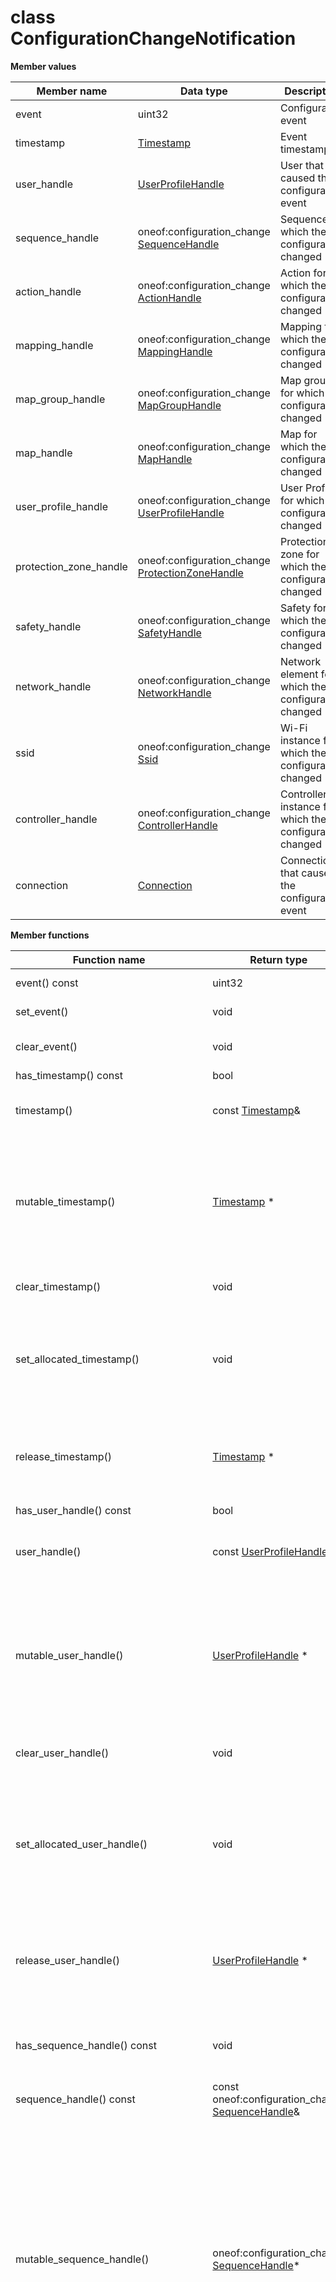 # class ConfigurationChangeNotification

 **Member values** 

|Member name|Data type|Description|
|-----------|---------|-----------|
|event|uint32|Configuration event|
|timestamp| [Timestamp](../Common/Timestamp.md#)|Event timestamp|
|user\_handle| [UserProfileHandle](../Common/UserProfileHandle.md#)|User that caused the configuration event|
|sequence\_handle|oneof:configuration\_change [SequenceHandle](SequenceHandle.md#)|Sequence for which the configuration changed|
|action\_handle|oneof:configuration\_change [ActionHandle](ActionHandle.md#)|Action for which the configuration changed|
|mapping\_handle|oneof:configuration\_change [MappingHandle](MappingHandle.md#)|Mapping for which the configuration changed|
|map\_group\_handle|oneof:configuration\_change [MapGroupHandle](MapGroupHandle.md#)|Map group for which the configuration changed|
|map\_handle|oneof:configuration\_change [MapHandle](MapHandle.md#)|Map for which the configuration changed|
|user\_profile\_handle|oneof:configuration\_change [UserProfileHandle](../Common/UserProfileHandle.md#)|User Profile for which the configuration changed|
|protection\_zone\_handle|oneof:configuration\_change [ProtectionZoneHandle](ProtectionZoneHandle.md#)|Protection zone for which the configuration changed|
|safety\_handle|oneof:configuration\_change [SafetyHandle](../Common/SafetyHandle.md#)|Safety for which the configuration changed|
|network\_handle|oneof:configuration\_change [NetworkHandle](NetworkHandle.md#)|Network element for which the configuration changed|
|ssid|oneof:configuration\_change [Ssid](Ssid.md#)|Wi-Fi instance for which the configuration changed|
|controller\_handle|oneof:configuration\_change [ControllerHandle](ControllerHandle.md#)|Controller instance for which the configuration changed|
|connection| [Connection](../Common/Connection.md#)|Connection that caused the configuration event|

 **Member functions** 

|Function name|Return type|Input type|Description|
|-------------|-----------|----------|-----------|
|event\(\) const|uint32|void|Returns the current value of event. If the event is not set, returns 0.|
|set\_event\(\)|void|uint32|Sets the value of event. After calling this, event\(\) will return value.|
|clear\_event\(\)|void|void|Clears the value of event. After calling this, event\(\) will return the empty string/empty bytes.|
|has\_timestamp\(\) const|bool|void|Returns true if timestamp is set.|
|timestamp\(\)|const [Timestamp](../Common/Timestamp.md#)&|void|Returns the current value of timestamp. If timestamp is not set, returns a [Timestamp](../Common/Timestamp.md#) with none of its fields set \(possibly timestamp::default\_instance\(\)\).|
|mutable\_timestamp\(\)| [Timestamp](../Common/Timestamp.md#) \*|void|Returns a pointer to the mutable [Timestamp](../Common/Timestamp.md#) object that stores the field's value. If the field was not set prior to the call, then the returned [Timestamp](../Common/Timestamp.md#) will have none of its fields set \(i.e. it will be identical to a newly-allocated [Timestamp](../Common/Timestamp.md#)\). After calling this, has\_timestamp\(\) will return true and timestamp\(\) will return a reference to the same instance of [Timestamp](../Common/Timestamp.md#).|
|clear\_timestamp\(\)|void|void|Clears the value of the field. After calling this, has\_timestamp\(\) will return false and timestamp\(\) will return the default value.|
|set\_allocated\_timestamp\(\)|void| [Timestamp](../Common/Timestamp.md#) \*|Sets the [Timestamp](../Common/Timestamp.md#) object to the field and frees the previous field value if it exists. If the [Timestamp](../Common/Timestamp.md#) pointer is not NULL, the message takes ownership of the allocated [Timestamp](../Common/Timestamp.md#) object and has\_ [Timestamp](../Common/Timestamp.md#)\(\) will return true. Otherwise, if the timestamp is NULL, the behavior is the same as calling clear\_timestamp\(\).|
|release\_timestamp\(\)| [Timestamp](../Common/Timestamp.md#) \*|void|Releases the ownership of the field and returns the pointer of the [Timestamp](../Common/Timestamp.md#) object. After calling this, caller takes the ownership of the allocated [Timestamp](../Common/Timestamp.md#) object, has\_timestamp\(\) will return false, and timestamp\(\) will return the default value.|
|has\_user\_handle\(\) const|bool|void|Returns true if user\_handle is set.|
|user\_handle\(\)|const [UserProfileHandle](../Common/UserProfileHandle.md#)&|void|Returns the current value of user\_handle. If user\_handle is not set, returns a [UserProfileHandle](../Common/UserProfileHandle.md#) with none of its fields set \(possibly user\_handle::default\_instance\(\)\).|
|mutable\_user\_handle\(\)| [UserProfileHandle](../Common/UserProfileHandle.md#) \*|void|Returns a pointer to the mutable [UserProfileHandle](../Common/UserProfileHandle.md#) object that stores the field's value. If the field was not set prior to the call, then the returned [UserProfileHandle](../Common/UserProfileHandle.md#) will have none of its fields set \(i.e. it will be identical to a newly-allocated [UserProfileHandle](../Common/UserProfileHandle.md#)\). After calling this, has\_user\_handle\(\) will return true and user\_handle\(\) will return a reference to the same instance of [UserProfileHandle](../Common/UserProfileHandle.md#).|
|clear\_user\_handle\(\)|void|void|Clears the value of the field. After calling this, has\_user\_handle\(\) will return false and user\_handle\(\) will return the default value.|
|set\_allocated\_user\_handle\(\)|void| [UserProfileHandle](../Common/UserProfileHandle.md#) \*|Sets the [UserProfileHandle](../Common/UserProfileHandle.md#) object to the field and frees the previous field value if it exists. If the [UserProfileHandle](../Common/UserProfileHandle.md#) pointer is not NULL, the message takes ownership of the allocated [UserProfileHandle](../Common/UserProfileHandle.md#) object and has\_ [UserProfileHandle](../Common/UserProfileHandle.md#)\(\) will return true. Otherwise, if the user\_handle is NULL, the behavior is the same as calling clear\_user\_handle\(\).|
|release\_user\_handle\(\)| [UserProfileHandle](../Common/UserProfileHandle.md#) \*|void|Releases the ownership of the field and returns the pointer of the [UserProfileHandle](../Common/UserProfileHandle.md#) object. After calling this, caller takes the ownership of the allocated [UserProfileHandle](../Common/UserProfileHandle.md#) object, has\_user\_handle\(\) will return false, and user\_handle\(\) will return the default value.|
|has\_sequence\_handle\(\) const|void|void|Returns the current value of the field if oneof case is kSequence\_handle. Otherwise, returns oneof:configuration\_change [SequenceHandle](SequenceHandle.md#)::default\_instance\(\)|
|sequence\_handle\(\) const|const oneof:configuration\_change [SequenceHandle](SequenceHandle.md#)&|void|Returns the current value of the field if oneof case is kSequence\_handle|
|mutable\_sequence\_handle\(\)|oneof:configuration\_change [SequenceHandle](SequenceHandle.md#)\*|void|If any other oneof field in the same oneof is set, calls clear\_configuration\_change\(\). Sets the oneof case to kSequence\_handle and returns a pointer to the mutable oneof:configuration\_change [SequenceHandle](SequenceHandle.md#) object that stores the field's value. If the oneof case was not kSequence\_handle prior to the call, then the returned oneof:configuration\_change [SequenceHandle](SequenceHandle.md#) will have none of its fields set \(i.e. it will be identical to a newly-allocated oneof:configuration\_change [SequenceHandle](SequenceHandle.md#)\). After calling this, has\_sequence\_handle\(\) will return true, sequence\_handle\(\) will return a reference to the same instance of oneof:configuration\_change [SequenceHandle](SequenceHandle.md#) and configuration\_change\_case\(\) will return kSequence\_handle|
|clear\_sequence\_handle\(\)|void|void|Nothing will be changed if the oneof case is not kSequence\_handle. If the oneof case equals kSequence\_handle, frees the field and clears the oneof case. has\_sequence\_handle\(\) will return false, sequence\_handle\(\) will return the default value and configuration\_change\_case\(\) will return CONFIGURATION\_CHANGE\_NOT\_SET.|
|set\_allocated\_sequence\_handle\(\)|void|oneof:configuration\_change [SequenceHandle](SequenceHandle.md#)\*|Calls clear\_configuration\_change\(\). If the oneof:configuration\_change [SequenceHandle](SequenceHandle.md#) pointer is not NULL: Sets the oneof:configuration\_change [SequenceHandle](SequenceHandle.md#) object to the field and sets the oneof case to kSequence\_handle. The message takes ownership of the allocated oneof:configuration\_change [SequenceHandle](SequenceHandle.md#) object, has\_sequence\_handle\(\) will return true and configuration\_change\_case\(\) will return kSequence\_handle. If the pointer is NULL, has\_sequence\_handle\(\) will return false and configuration\_change\_case\(\) will return CONFIGURATION\_CHANGE\_NOT\_SET. \(The behavior is like calling clear\_configuration\_change\(\)\)|
|release\_sequence\_handle\(\)|oneof:configuration\_change [SequenceHandle](SequenceHandle.md#)\*|void|Returns NULL if oneof case is not kSequence\_handle. If the oneof case is kSequence\_handle, clears the oneof case, releases the ownership of the field and returns the pointer of the configuration\_change object. After calling this, caller takes the ownership of the allocated configuration\_change object, has\_sequence\_handle\(\) will return false, sequence\_handle\(\) will return the default value and configuration\_change\_case\(\) will return CONFIGURATION\_CHANGE\_NOT\_SET.|
|has\_action\_handle\(\) const|void|void|Returns the current value of the field if oneof case is kAction\_handle. Otherwise, returns oneof:configuration\_change [ActionHandle](ActionHandle.md#)::default\_instance\(\)|
|action\_handle\(\) const|const oneof:configuration\_change [ActionHandle](ActionHandle.md#)&|void|Returns the current value of the field if oneof case is kAction\_handle|
|mutable\_action\_handle\(\)|oneof:configuration\_change [ActionHandle](ActionHandle.md#)\*|void|If any other oneof field in the same oneof is set, calls clear\_configuration\_change\(\). Sets the oneof case to kAction\_handle and returns a pointer to the mutable oneof:configuration\_change [ActionHandle](ActionHandle.md#) object that stores the field's value. If the oneof case was not kAction\_handle prior to the call, then the returned oneof:configuration\_change [ActionHandle](ActionHandle.md#) will have none of its fields set \(i.e. it will be identical to a newly-allocated oneof:configuration\_change [ActionHandle](ActionHandle.md#)\). After calling this, has\_action\_handle\(\) will return true, action\_handle\(\) will return a reference to the same instance of oneof:configuration\_change [ActionHandle](ActionHandle.md#) and configuration\_change\_case\(\) will return kAction\_handle|
|clear\_action\_handle\(\)|void|void|Nothing will be changed if the oneof case is not kAction\_handle. If the oneof case equals kAction\_handle, frees the field and clears the oneof case. has\_action\_handle\(\) will return false, action\_handle\(\) will return the default value and configuration\_change\_case\(\) will return CONFIGURATION\_CHANGE\_NOT\_SET.|
|set\_allocated\_action\_handle\(\)|void|oneof:configuration\_change [ActionHandle](ActionHandle.md#)\*|Calls clear\_configuration\_change\(\). If the oneof:configuration\_change [ActionHandle](ActionHandle.md#) pointer is not NULL: Sets the oneof:configuration\_change [ActionHandle](ActionHandle.md#) object to the field and sets the oneof case to kAction\_handle. The message takes ownership of the allocated oneof:configuration\_change [ActionHandle](ActionHandle.md#) object, has\_action\_handle\(\) will return true and configuration\_change\_case\(\) will return kAction\_handle. If the pointer is NULL, has\_action\_handle\(\) will return false and configuration\_change\_case\(\) will return CONFIGURATION\_CHANGE\_NOT\_SET. \(The behavior is like calling clear\_configuration\_change\(\)\)|
|release\_action\_handle\(\)|oneof:configuration\_change [ActionHandle](ActionHandle.md#)\*|void|Returns NULL if oneof case is not kAction\_handle. If the oneof case is kAction\_handle, clears the oneof case, releases the ownership of the field and returns the pointer of the configuration\_change object. After calling this, caller takes the ownership of the allocated configuration\_change object, has\_action\_handle\(\) will return false, action\_handle\(\) will return the default value and configuration\_change\_case\(\) will return CONFIGURATION\_CHANGE\_NOT\_SET.|
|has\_mapping\_handle\(\) const|void|void|Returns the current value of the field if oneof case is kMapping\_handle. Otherwise, returns oneof:configuration\_change [MappingHandle](MappingHandle.md#)::default\_instance\(\)|
|mapping\_handle\(\) const|const oneof:configuration\_change [MappingHandle](MappingHandle.md#)&|void|Returns the current value of the field if oneof case is kMapping\_handle|
|mutable\_mapping\_handle\(\)|oneof:configuration\_change [MappingHandle](MappingHandle.md#)\*|void|If any other oneof field in the same oneof is set, calls clear\_configuration\_change\(\). Sets the oneof case to kMapping\_handle and returns a pointer to the mutable oneof:configuration\_change [MappingHandle](MappingHandle.md#) object that stores the field's value. If the oneof case was not kMapping\_handle prior to the call, then the returned oneof:configuration\_change [MappingHandle](MappingHandle.md#) will have none of its fields set \(i.e. it will be identical to a newly-allocated oneof:configuration\_change [MappingHandle](MappingHandle.md#)\). After calling this, has\_mapping\_handle\(\) will return true, mapping\_handle\(\) will return a reference to the same instance of oneof:configuration\_change [MappingHandle](MappingHandle.md#) and configuration\_change\_case\(\) will return kMapping\_handle|
|clear\_mapping\_handle\(\)|void|void|Nothing will be changed if the oneof case is not kMapping\_handle. If the oneof case equals kMapping\_handle, frees the field and clears the oneof case. has\_mapping\_handle\(\) will return false, mapping\_handle\(\) will return the default value and configuration\_change\_case\(\) will return CONFIGURATION\_CHANGE\_NOT\_SET.|
|set\_allocated\_mapping\_handle\(\)|void|oneof:configuration\_change [MappingHandle](MappingHandle.md#)\*|Calls clear\_configuration\_change\(\). If the oneof:configuration\_change [MappingHandle](MappingHandle.md#) pointer is not NULL: Sets the oneof:configuration\_change [MappingHandle](MappingHandle.md#) object to the field and sets the oneof case to kMapping\_handle. The message takes ownership of the allocated oneof:configuration\_change [MappingHandle](MappingHandle.md#) object, has\_mapping\_handle\(\) will return true and configuration\_change\_case\(\) will return kMapping\_handle. If the pointer is NULL, has\_mapping\_handle\(\) will return false and configuration\_change\_case\(\) will return CONFIGURATION\_CHANGE\_NOT\_SET. \(The behavior is like calling clear\_configuration\_change\(\)\)|
|release\_mapping\_handle\(\)|oneof:configuration\_change [MappingHandle](MappingHandle.md#)\*|void|Returns NULL if oneof case is not kMapping\_handle. If the oneof case is kMapping\_handle, clears the oneof case, releases the ownership of the field and returns the pointer of the configuration\_change object. After calling this, caller takes the ownership of the allocated configuration\_change object, has\_mapping\_handle\(\) will return false, mapping\_handle\(\) will return the default value and configuration\_change\_case\(\) will return CONFIGURATION\_CHANGE\_NOT\_SET.|
|has\_map\_group\_handle\(\) const|void|void|Returns the current value of the field if oneof case is kMap\_group\_handle. Otherwise, returns oneof:configuration\_change [MapGroupHandle](MapGroupHandle.md#)::default\_instance\(\)|
|map\_group\_handle\(\) const|const oneof:configuration\_change [MapGroupHandle](MapGroupHandle.md#)&|void|Returns the current value of the field if oneof case is kMap\_group\_handle|
|mutable\_map\_group\_handle\(\)|oneof:configuration\_change [MapGroupHandle](MapGroupHandle.md#)\*|void|If any other oneof field in the same oneof is set, calls clear\_configuration\_change\(\). Sets the oneof case to kMap\_group\_handle and returns a pointer to the mutable oneof:configuration\_change [MapGroupHandle](MapGroupHandle.md#) object that stores the field's value. If the oneof case was not kMap\_group\_handle prior to the call, then the returned oneof:configuration\_change [MapGroupHandle](MapGroupHandle.md#) will have none of its fields set \(i.e. it will be identical to a newly-allocated oneof:configuration\_change [MapGroupHandle](MapGroupHandle.md#)\). After calling this, has\_map\_group\_handle\(\) will return true, map\_group\_handle\(\) will return a reference to the same instance of oneof:configuration\_change [MapGroupHandle](MapGroupHandle.md#) and configuration\_change\_case\(\) will return kMap\_group\_handle|
|clear\_map\_group\_handle\(\)|void|void|Nothing will be changed if the oneof case is not kMap\_group\_handle. If the oneof case equals kMap\_group\_handle, frees the field and clears the oneof case. has\_map\_group\_handle\(\) will return false, map\_group\_handle\(\) will return the default value and configuration\_change\_case\(\) will return CONFIGURATION\_CHANGE\_NOT\_SET.|
|set\_allocated\_map\_group\_handle\(\)|void|oneof:configuration\_change [MapGroupHandle](MapGroupHandle.md#)\*|Calls clear\_configuration\_change\(\). If the oneof:configuration\_change [MapGroupHandle](MapGroupHandle.md#) pointer is not NULL: Sets the oneof:configuration\_change [MapGroupHandle](MapGroupHandle.md#) object to the field and sets the oneof case to kMap\_group\_handle. The message takes ownership of the allocated oneof:configuration\_change [MapGroupHandle](MapGroupHandle.md#) object, has\_map\_group\_handle\(\) will return true and configuration\_change\_case\(\) will return kMap\_group\_handle. If the pointer is NULL, has\_map\_group\_handle\(\) will return false and configuration\_change\_case\(\) will return CONFIGURATION\_CHANGE\_NOT\_SET. \(The behavior is like calling clear\_configuration\_change\(\)\)|
|release\_map\_group\_handle\(\)|oneof:configuration\_change [MapGroupHandle](MapGroupHandle.md#)\*|void|Returns NULL if oneof case is not kMap\_group\_handle. If the oneof case is kMap\_group\_handle, clears the oneof case, releases the ownership of the field and returns the pointer of the configuration\_change object. After calling this, caller takes the ownership of the allocated configuration\_change object, has\_map\_group\_handle\(\) will return false, map\_group\_handle\(\) will return the default value and configuration\_change\_case\(\) will return CONFIGURATION\_CHANGE\_NOT\_SET.|
|has\_map\_handle\(\) const|void|void|Returns the current value of the field if oneof case is kMap\_handle. Otherwise, returns oneof:configuration\_change [MapHandle](MapHandle.md#)::default\_instance\(\)|
|map\_handle\(\) const|const oneof:configuration\_change [MapHandle](MapHandle.md#)&|void|Returns the current value of the field if oneof case is kMap\_handle|
|mutable\_map\_handle\(\)|oneof:configuration\_change [MapHandle](MapHandle.md#)\*|void|If any other oneof field in the same oneof is set, calls clear\_configuration\_change\(\). Sets the oneof case to kMap\_handle and returns a pointer to the mutable oneof:configuration\_change [MapHandle](MapHandle.md#) object that stores the field's value. If the oneof case was not kMap\_handle prior to the call, then the returned oneof:configuration\_change [MapHandle](MapHandle.md#) will have none of its fields set \(i.e. it will be identical to a newly-allocated oneof:configuration\_change [MapHandle](MapHandle.md#)\). After calling this, has\_map\_handle\(\) will return true, map\_handle\(\) will return a reference to the same instance of oneof:configuration\_change [MapHandle](MapHandle.md#) and configuration\_change\_case\(\) will return kMap\_handle|
|clear\_map\_handle\(\)|void|void|Nothing will be changed if the oneof case is not kMap\_handle. If the oneof case equals kMap\_handle, frees the field and clears the oneof case. has\_map\_handle\(\) will return false, map\_handle\(\) will return the default value and configuration\_change\_case\(\) will return CONFIGURATION\_CHANGE\_NOT\_SET.|
|set\_allocated\_map\_handle\(\)|void|oneof:configuration\_change [MapHandle](MapHandle.md#)\*|Calls clear\_configuration\_change\(\). If the oneof:configuration\_change [MapHandle](MapHandle.md#) pointer is not NULL: Sets the oneof:configuration\_change [MapHandle](MapHandle.md#) object to the field and sets the oneof case to kMap\_handle. The message takes ownership of the allocated oneof:configuration\_change [MapHandle](MapHandle.md#) object, has\_map\_handle\(\) will return true and configuration\_change\_case\(\) will return kMap\_handle. If the pointer is NULL, has\_map\_handle\(\) will return false and configuration\_change\_case\(\) will return CONFIGURATION\_CHANGE\_NOT\_SET. \(The behavior is like calling clear\_configuration\_change\(\)\)|
|release\_map\_handle\(\)|oneof:configuration\_change [MapHandle](MapHandle.md#)\*|void|Returns NULL if oneof case is not kMap\_handle. If the oneof case is kMap\_handle, clears the oneof case, releases the ownership of the field and returns the pointer of the configuration\_change object. After calling this, caller takes the ownership of the allocated configuration\_change object, has\_map\_handle\(\) will return false, map\_handle\(\) will return the default value and configuration\_change\_case\(\) will return CONFIGURATION\_CHANGE\_NOT\_SET.|
|has\_user\_profile\_handle\(\) const|void|void|Returns the current value of the field if oneof case is kUser\_profile\_handle. Otherwise, returns oneof:configuration\_change [UserProfileHandle](../Common/UserProfileHandle.md#)::default\_instance\(\)|
|user\_profile\_handle\(\) const|const oneof:configuration\_change [UserProfileHandle](../Common/UserProfileHandle.md#)&|void|Returns the current value of the field if oneof case is kUser\_profile\_handle|
|mutable\_user\_profile\_handle\(\)|oneof:configuration\_change [UserProfileHandle](../Common/UserProfileHandle.md#)\*|void|If any other oneof field in the same oneof is set, calls clear\_configuration\_change\(\). Sets the oneof case to kUser\_profile\_handle and returns a pointer to the mutable oneof:configuration\_change [UserProfileHandle](../Common/UserProfileHandle.md#) object that stores the field's value. If the oneof case was not kUser\_profile\_handle prior to the call, then the returned oneof:configuration\_change [UserProfileHandle](../Common/UserProfileHandle.md#) will have none of its fields set \(i.e. it will be identical to a newly-allocated oneof:configuration\_change [UserProfileHandle](../Common/UserProfileHandle.md#)\). After calling this, has\_user\_profile\_handle\(\) will return true, user\_profile\_handle\(\) will return a reference to the same instance of oneof:configuration\_change [UserProfileHandle](../Common/UserProfileHandle.md#) and configuration\_change\_case\(\) will return kUser\_profile\_handle|
|clear\_user\_profile\_handle\(\)|void|void|Nothing will be changed if the oneof case is not kUser\_profile\_handle. If the oneof case equals kUser\_profile\_handle, frees the field and clears the oneof case. has\_user\_profile\_handle\(\) will return false, user\_profile\_handle\(\) will return the default value and configuration\_change\_case\(\) will return CONFIGURATION\_CHANGE\_NOT\_SET.|
|set\_allocated\_user\_profile\_handle\(\)|void|oneof:configuration\_change [UserProfileHandle](../Common/UserProfileHandle.md#)\*|Calls clear\_configuration\_change\(\). If the oneof:configuration\_change [UserProfileHandle](../Common/UserProfileHandle.md#) pointer is not NULL: Sets the oneof:configuration\_change [UserProfileHandle](../Common/UserProfileHandle.md#) object to the field and sets the oneof case to kUser\_profile\_handle. The message takes ownership of the allocated oneof:configuration\_change [UserProfileHandle](../Common/UserProfileHandle.md#) object, has\_user\_profile\_handle\(\) will return true and configuration\_change\_case\(\) will return kUser\_profile\_handle. If the pointer is NULL, has\_user\_profile\_handle\(\) will return false and configuration\_change\_case\(\) will return CONFIGURATION\_CHANGE\_NOT\_SET. \(The behavior is like calling clear\_configuration\_change\(\)\)|
|release\_user\_profile\_handle\(\)|oneof:configuration\_change [UserProfileHandle](../Common/UserProfileHandle.md#)\*|void|Returns NULL if oneof case is not kUser\_profile\_handle. If the oneof case is kUser\_profile\_handle, clears the oneof case, releases the ownership of the field and returns the pointer of the configuration\_change object. After calling this, caller takes the ownership of the allocated configuration\_change object, has\_user\_profile\_handle\(\) will return false, user\_profile\_handle\(\) will return the default value and configuration\_change\_case\(\) will return CONFIGURATION\_CHANGE\_NOT\_SET.|
|has\_protection\_zone\_handle\(\) const|void|void|Returns the current value of the field if oneof case is kProtection\_zone\_handle. Otherwise, returns oneof:configuration\_change [ProtectionZoneHandle](ProtectionZoneHandle.md#)::default\_instance\(\)|
|protection\_zone\_handle\(\) const|const oneof:configuration\_change [ProtectionZoneHandle](ProtectionZoneHandle.md#)&|void|Returns the current value of the field if oneof case is kProtection\_zone\_handle|
|mutable\_protection\_zone\_handle\(\)|oneof:configuration\_change [ProtectionZoneHandle](ProtectionZoneHandle.md#)\*|void|If any other oneof field in the same oneof is set, calls clear\_configuration\_change\(\). Sets the oneof case to kProtection\_zone\_handle and returns a pointer to the mutable oneof:configuration\_change [ProtectionZoneHandle](ProtectionZoneHandle.md#) object that stores the field's value. If the oneof case was not kProtection\_zone\_handle prior to the call, then the returned oneof:configuration\_change [ProtectionZoneHandle](ProtectionZoneHandle.md#) will have none of its fields set \(i.e. it will be identical to a newly-allocated oneof:configuration\_change [ProtectionZoneHandle](ProtectionZoneHandle.md#)\). After calling this, has\_protection\_zone\_handle\(\) will return true, protection\_zone\_handle\(\) will return a reference to the same instance of oneof:configuration\_change [ProtectionZoneHandle](ProtectionZoneHandle.md#) and configuration\_change\_case\(\) will return kProtection\_zone\_handle|
|clear\_protection\_zone\_handle\(\)|void|void|Nothing will be changed if the oneof case is not kProtection\_zone\_handle. If the oneof case equals kProtection\_zone\_handle, frees the field and clears the oneof case. has\_protection\_zone\_handle\(\) will return false, protection\_zone\_handle\(\) will return the default value and configuration\_change\_case\(\) will return CONFIGURATION\_CHANGE\_NOT\_SET.|
|set\_allocated\_protection\_zone\_handle\(\)|void|oneof:configuration\_change [ProtectionZoneHandle](ProtectionZoneHandle.md#)\*|Calls clear\_configuration\_change\(\). If the oneof:configuration\_change [ProtectionZoneHandle](ProtectionZoneHandle.md#) pointer is not NULL: Sets the oneof:configuration\_change [ProtectionZoneHandle](ProtectionZoneHandle.md#) object to the field and sets the oneof case to kProtection\_zone\_handle. The message takes ownership of the allocated oneof:configuration\_change [ProtectionZoneHandle](ProtectionZoneHandle.md#) object, has\_protection\_zone\_handle\(\) will return true and configuration\_change\_case\(\) will return kProtection\_zone\_handle. If the pointer is NULL, has\_protection\_zone\_handle\(\) will return false and configuration\_change\_case\(\) will return CONFIGURATION\_CHANGE\_NOT\_SET. \(The behavior is like calling clear\_configuration\_change\(\)\)|
|release\_protection\_zone\_handle\(\)|oneof:configuration\_change [ProtectionZoneHandle](ProtectionZoneHandle.md#)\*|void|Returns NULL if oneof case is not kProtection\_zone\_handle. If the oneof case is kProtection\_zone\_handle, clears the oneof case, releases the ownership of the field and returns the pointer of the configuration\_change object. After calling this, caller takes the ownership of the allocated configuration\_change object, has\_protection\_zone\_handle\(\) will return false, protection\_zone\_handle\(\) will return the default value and configuration\_change\_case\(\) will return CONFIGURATION\_CHANGE\_NOT\_SET.|
|has\_safety\_handle\(\) const|void|void|Returns the current value of the field if oneof case is kSafety\_handle. Otherwise, returns oneof:configuration\_change [SafetyHandle](../Common/SafetyHandle.md#)::default\_instance\(\)|
|safety\_handle\(\) const|const oneof:configuration\_change [SafetyHandle](../Common/SafetyHandle.md#)&|void|Returns the current value of the field if oneof case is kSafety\_handle|
|mutable\_safety\_handle\(\)|oneof:configuration\_change [SafetyHandle](../Common/SafetyHandle.md#)\*|void|If any other oneof field in the same oneof is set, calls clear\_configuration\_change\(\). Sets the oneof case to kSafety\_handle and returns a pointer to the mutable oneof:configuration\_change [SafetyHandle](../Common/SafetyHandle.md#) object that stores the field's value. If the oneof case was not kSafety\_handle prior to the call, then the returned oneof:configuration\_change [SafetyHandle](../Common/SafetyHandle.md#) will have none of its fields set \(i.e. it will be identical to a newly-allocated oneof:configuration\_change [SafetyHandle](../Common/SafetyHandle.md#)\). After calling this, has\_safety\_handle\(\) will return true, safety\_handle\(\) will return a reference to the same instance of oneof:configuration\_change [SafetyHandle](../Common/SafetyHandle.md#) and configuration\_change\_case\(\) will return kSafety\_handle|
|clear\_safety\_handle\(\)|void|void|Nothing will be changed if the oneof case is not kSafety\_handle. If the oneof case equals kSafety\_handle, frees the field and clears the oneof case. has\_safety\_handle\(\) will return false, safety\_handle\(\) will return the default value and configuration\_change\_case\(\) will return CONFIGURATION\_CHANGE\_NOT\_SET.|
|set\_allocated\_safety\_handle\(\)|void|oneof:configuration\_change [SafetyHandle](../Common/SafetyHandle.md#)\*|Calls clear\_configuration\_change\(\). If the oneof:configuration\_change [SafetyHandle](../Common/SafetyHandle.md#) pointer is not NULL: Sets the oneof:configuration\_change [SafetyHandle](../Common/SafetyHandle.md#) object to the field and sets the oneof case to kSafety\_handle. The message takes ownership of the allocated oneof:configuration\_change [SafetyHandle](../Common/SafetyHandle.md#) object, has\_safety\_handle\(\) will return true and configuration\_change\_case\(\) will return kSafety\_handle. If the pointer is NULL, has\_safety\_handle\(\) will return false and configuration\_change\_case\(\) will return CONFIGURATION\_CHANGE\_NOT\_SET. \(The behavior is like calling clear\_configuration\_change\(\)\)|
|release\_safety\_handle\(\)|oneof:configuration\_change [SafetyHandle](../Common/SafetyHandle.md#)\*|void|Returns NULL if oneof case is not kSafety\_handle. If the oneof case is kSafety\_handle, clears the oneof case, releases the ownership of the field and returns the pointer of the configuration\_change object. After calling this, caller takes the ownership of the allocated configuration\_change object, has\_safety\_handle\(\) will return false, safety\_handle\(\) will return the default value and configuration\_change\_case\(\) will return CONFIGURATION\_CHANGE\_NOT\_SET.|
|has\_network\_handle\(\) const|void|void|Returns the current value of the field if oneof case is kNetwork\_handle. Otherwise, returns oneof:configuration\_change [NetworkHandle](NetworkHandle.md#)::default\_instance\(\)|
|network\_handle\(\) const|const oneof:configuration\_change [NetworkHandle](NetworkHandle.md#)&|void|Returns the current value of the field if oneof case is kNetwork\_handle|
|mutable\_network\_handle\(\)|oneof:configuration\_change [NetworkHandle](NetworkHandle.md#)\*|void|If any other oneof field in the same oneof is set, calls clear\_configuration\_change\(\). Sets the oneof case to kNetwork\_handle and returns a pointer to the mutable oneof:configuration\_change [NetworkHandle](NetworkHandle.md#) object that stores the field's value. If the oneof case was not kNetwork\_handle prior to the call, then the returned oneof:configuration\_change [NetworkHandle](NetworkHandle.md#) will have none of its fields set \(i.e. it will be identical to a newly-allocated oneof:configuration\_change [NetworkHandle](NetworkHandle.md#)\). After calling this, has\_network\_handle\(\) will return true, network\_handle\(\) will return a reference to the same instance of oneof:configuration\_change [NetworkHandle](NetworkHandle.md#) and configuration\_change\_case\(\) will return kNetwork\_handle|
|clear\_network\_handle\(\)|void|void|Nothing will be changed if the oneof case is not kNetwork\_handle. If the oneof case equals kNetwork\_handle, frees the field and clears the oneof case. has\_network\_handle\(\) will return false, network\_handle\(\) will return the default value and configuration\_change\_case\(\) will return CONFIGURATION\_CHANGE\_NOT\_SET.|
|set\_allocated\_network\_handle\(\)|void|oneof:configuration\_change [NetworkHandle](NetworkHandle.md#)\*|Calls clear\_configuration\_change\(\). If the oneof:configuration\_change [NetworkHandle](NetworkHandle.md#) pointer is not NULL: Sets the oneof:configuration\_change [NetworkHandle](NetworkHandle.md#) object to the field and sets the oneof case to kNetwork\_handle. The message takes ownership of the allocated oneof:configuration\_change [NetworkHandle](NetworkHandle.md#) object, has\_network\_handle\(\) will return true and configuration\_change\_case\(\) will return kNetwork\_handle. If the pointer is NULL, has\_network\_handle\(\) will return false and configuration\_change\_case\(\) will return CONFIGURATION\_CHANGE\_NOT\_SET. \(The behavior is like calling clear\_configuration\_change\(\)\)|
|release\_network\_handle\(\)|oneof:configuration\_change [NetworkHandle](NetworkHandle.md#)\*|void|Returns NULL if oneof case is not kNetwork\_handle. If the oneof case is kNetwork\_handle, clears the oneof case, releases the ownership of the field and returns the pointer of the configuration\_change object. After calling this, caller takes the ownership of the allocated configuration\_change object, has\_network\_handle\(\) will return false, network\_handle\(\) will return the default value and configuration\_change\_case\(\) will return CONFIGURATION\_CHANGE\_NOT\_SET.|
|has\_ssid\(\) const|void|void|Returns the current value of the field if oneof case is kSsid. Otherwise, returns oneof:configuration\_change [Ssid](Ssid.md#)::default\_instance\(\)|
|ssid\(\) const|const oneof:configuration\_change [Ssid](Ssid.md#)&|void|Returns the current value of the field if oneof case is kSsid|
|mutable\_ssid\(\)|oneof:configuration\_change [Ssid](Ssid.md#)\*|void|If any other oneof field in the same oneof is set, calls clear\_configuration\_change\(\). Sets the oneof case to kSsid and returns a pointer to the mutable oneof:configuration\_change [Ssid](Ssid.md#) object that stores the field's value. If the oneof case was not kSsid prior to the call, then the returned oneof:configuration\_change [Ssid](Ssid.md#) will have none of its fields set \(i.e. it will be identical to a newly-allocated oneof:configuration\_change [Ssid](Ssid.md#)\). After calling this, has\_ssid\(\) will return true, ssid\(\) will return a reference to the same instance of oneof:configuration\_change [Ssid](Ssid.md#) and configuration\_change\_case\(\) will return kSsid|
|clear\_ssid\(\)|void|void|Nothing will be changed if the oneof case is not kSsid. If the oneof case equals kSsid, frees the field and clears the oneof case. has\_ssid\(\) will return false, ssid\(\) will return the default value and configuration\_change\_case\(\) will return CONFIGURATION\_CHANGE\_NOT\_SET.|
|set\_allocated\_ssid\(\)|void|oneof:configuration\_change [Ssid](Ssid.md#)\*|Calls clear\_configuration\_change\(\). If the oneof:configuration\_change [Ssid](Ssid.md#) pointer is not NULL: Sets the oneof:configuration\_change [Ssid](Ssid.md#) object to the field and sets the oneof case to kSsid. The message takes ownership of the allocated oneof:configuration\_change [Ssid](Ssid.md#) object, has\_ssid\(\) will return true and configuration\_change\_case\(\) will return kSsid. If the pointer is NULL, has\_ssid\(\) will return false and configuration\_change\_case\(\) will return CONFIGURATION\_CHANGE\_NOT\_SET. \(The behavior is like calling clear\_configuration\_change\(\)\)|
|release\_ssid\(\)|oneof:configuration\_change [Ssid](Ssid.md#)\*|void|Returns NULL if oneof case is not kSsid. If the oneof case is kSsid, clears the oneof case, releases the ownership of the field and returns the pointer of the configuration\_change object. After calling this, caller takes the ownership of the allocated configuration\_change object, has\_ssid\(\) will return false, ssid\(\) will return the default value and configuration\_change\_case\(\) will return CONFIGURATION\_CHANGE\_NOT\_SET.|
|has\_controller\_handle\(\) const|void|void|Returns the current value of the field if oneof case is kController\_handle. Otherwise, returns oneof:configuration\_change [ControllerHandle](ControllerHandle.md#)::default\_instance\(\)|
|controller\_handle\(\) const|const oneof:configuration\_change [ControllerHandle](ControllerHandle.md#)&|void|Returns the current value of the field if oneof case is kController\_handle|
|mutable\_controller\_handle\(\)|oneof:configuration\_change [ControllerHandle](ControllerHandle.md#)\*|void|If any other oneof field in the same oneof is set, calls clear\_configuration\_change\(\). Sets the oneof case to kController\_handle and returns a pointer to the mutable oneof:configuration\_change [ControllerHandle](ControllerHandle.md#) object that stores the field's value. If the oneof case was not kController\_handle prior to the call, then the returned oneof:configuration\_change [ControllerHandle](ControllerHandle.md#) will have none of its fields set \(i.e. it will be identical to a newly-allocated oneof:configuration\_change [ControllerHandle](ControllerHandle.md#)\). After calling this, has\_controller\_handle\(\) will return true, controller\_handle\(\) will return a reference to the same instance of oneof:configuration\_change [ControllerHandle](ControllerHandle.md#) and configuration\_change\_case\(\) will return kController\_handle|
|clear\_controller\_handle\(\)|void|void|Nothing will be changed if the oneof case is not kController\_handle. If the oneof case equals kController\_handle, frees the field and clears the oneof case. has\_controller\_handle\(\) will return false, controller\_handle\(\) will return the default value and configuration\_change\_case\(\) will return CONFIGURATION\_CHANGE\_NOT\_SET.|
|set\_allocated\_controller\_handle\(\)|void|oneof:configuration\_change [ControllerHandle](ControllerHandle.md#)\*|Calls clear\_configuration\_change\(\). If the oneof:configuration\_change [ControllerHandle](ControllerHandle.md#) pointer is not NULL: Sets the oneof:configuration\_change [ControllerHandle](ControllerHandle.md#) object to the field and sets the oneof case to kController\_handle. The message takes ownership of the allocated oneof:configuration\_change [ControllerHandle](ControllerHandle.md#) object, has\_controller\_handle\(\) will return true and configuration\_change\_case\(\) will return kController\_handle. If the pointer is NULL, has\_controller\_handle\(\) will return false and configuration\_change\_case\(\) will return CONFIGURATION\_CHANGE\_NOT\_SET. \(The behavior is like calling clear\_configuration\_change\(\)\)|
|release\_controller\_handle\(\)|oneof:configuration\_change [ControllerHandle](ControllerHandle.md#)\*|void|Returns NULL if oneof case is not kController\_handle. If the oneof case is kController\_handle, clears the oneof case, releases the ownership of the field and returns the pointer of the configuration\_change object. After calling this, caller takes the ownership of the allocated configuration\_change object, has\_controller\_handle\(\) will return false, controller\_handle\(\) will return the default value and configuration\_change\_case\(\) will return CONFIGURATION\_CHANGE\_NOT\_SET.|
|has\_connection\(\) const|bool|void|Returns true if connection is set.|
|connection\(\)|const [Connection](../Common/Connection.md#)&|void|Returns the current value of connection. If connection is not set, returns a [Connection](../Common/Connection.md#) with none of its fields set \(possibly connection::default\_instance\(\)\).|
|mutable\_connection\(\)| [Connection](../Common/Connection.md#) \*|void|Returns a pointer to the mutable [Connection](../Common/Connection.md#) object that stores the field's value. If the field was not set prior to the call, then the returned [Connection](../Common/Connection.md#) will have none of its fields set \(i.e. it will be identical to a newly-allocated [Connection](../Common/Connection.md#)\). After calling this, has\_connection\(\) will return true and connection\(\) will return a reference to the same instance of [Connection](../Common/Connection.md#).|
|clear\_connection\(\)|void|void|Clears the value of the field. After calling this, has\_connection\(\) will return false and connection\(\) will return the default value.|
|set\_allocated\_connection\(\)|void| [Connection](../Common/Connection.md#) \*|Sets the [Connection](../Common/Connection.md#) object to the field and frees the previous field value if it exists. If the [Connection](../Common/Connection.md#) pointer is not NULL, the message takes ownership of the allocated [Connection](../Common/Connection.md#) object and has\_ [Connection](../Common/Connection.md#)\(\) will return true. Otherwise, if the connection is NULL, the behavior is the same as calling clear\_connection\(\).|
|release\_connection\(\)| [Connection](../Common/Connection.md#) \*|void|Releases the ownership of the field and returns the pointer of the [Connection](../Common/Connection.md#) object. After calling this, caller takes the ownership of the allocated [Connection](../Common/Connection.md#) object, has\_connection\(\) will return false, and connection\(\) will return the default value.|

**Parent topic:** [Base \(C++\)](../../summary_pages/Base.md)

